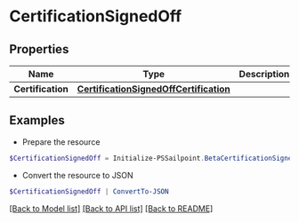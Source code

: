 # CertificationSignedOff
## Properties

Name | Type | Description | Notes
------------ | ------------- | ------------- | -------------
**Certification** | [**CertificationSignedOffCertification**](CertificationSignedOffCertification.md) |  | 

## Examples

- Prepare the resource
```powershell
$CertificationSignedOff = Initialize-PSSailpoint.BetaCertificationSignedOff  -Certification null
```

- Convert the resource to JSON
```powershell
$CertificationSignedOff | ConvertTo-JSON
```

[[Back to Model list]](../README.md#documentation-for-models) [[Back to API list]](../README.md#documentation-for-api-endpoints) [[Back to README]](../README.md)

